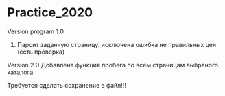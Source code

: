 # Practice_2020
Version program 1.0
1. Парсит заданную страницу.
исключена ошибка не правильных цен (есть проверка) 

Version 2.0
Добавлена функция пробега по всем страницам выбраного каталога.

Требуется сделать сохранение в файл!!!
